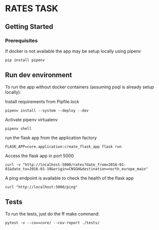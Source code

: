 # RATES TASK

## Getting Started

### Prerequisites

If docker is not available the app may be setup locally using pipenv
```
pip install pipenv
```

## Run dev environment

To run the app without docker containers (assuming psql is already setup locally):

Install requirements from Pipfile.lock
```
pipenv install --system --deploy --dev
```

Activate pipenv virtualenv
```
pipenv shell
```

run the flask app from the application factory
```
FLASK_APP=core.application:create_flask_app flask run
```

Access the flask app in port 5000
```
curl -v "http://localhost:5000/rates?date_from=2016-01-01&date_to=2016-01-10&origin=CNSGH&destination=north_europe_main"
```


A ping endpoint is available to check the health of the flask app
```
curl "http://localhost:5000/ping"
```


## Tests

To run the tests, just do the ff make command:
```
pytest -v --cov=core/ --cov-report ./tests/
```
